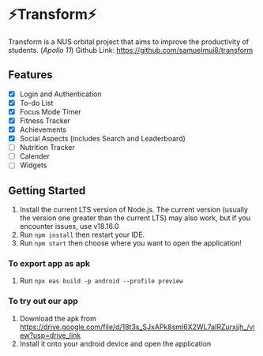 # ⚡Transform⚡
Transform is a NUS orbital project that aims to improve the productivity of students. (_Apollo 11_)
Github Link: https://github.com/samuelmui8/transform

## Features
- [x] Login and Authentication
- [x] To-do List
- [x] Focus Mode Timer
- [x] Fitness Tracker
- [x] Achievements
- [x] Social Aspects (includes Search and Leaderboard)
- [ ] Nutrition Tracker
- [ ] Calender
- [ ] Widgets

## Getting Started
1. Install the current LTS version of Node.js. The current version (usually the version one greater than the current LTS) may also work, but if you encounter issues, use v18.16.0
2. Run `npm install` then restart your IDE.
3. Run `npm start` then choose where you want to open the application!

### To export app as apk
1. Run `npx eas build -p android --profile preview`

### To try out our app
1. Download the apk from https://drive.google.com/file/d/18t3s_SJxAPk8smI6X2WL7aIRZurxjjh_/view?usp=drive_link
2. Install it onto your android device and open the application
